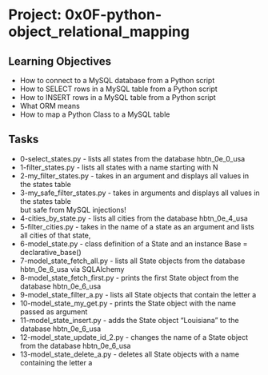 # Project: 0x0F-python-object_relational_mapping

## Learning Objectives
+ How to connect to a MySQL database from a Python script
+ How to SELECT rows in a MySQL table from a Python script
+ How to INSERT rows in a MySQL table from a Python script
+ What ORM means
+ How to map a Python Class to a MySQL table

## Tasks
+ 0-select_states.py -  lists all states from the database hbtn_0e_0_usa
+ 1-filter_states.py - lists all states with a name starting with N
+ 2-my_filter_states.py - takes in an argument and displays all values in the states table
+ 3-my_safe_filter_states.py -  takes in arguments and displays all values in the states table  
  but safe from MySQL injections!
+ 4-cities_by_state.py - lists all cities from the database hbtn_0e_4_usa
+ 5-filter_cities.py -  takes in the name of a state as an argument and lists all cities of that state,
+ 6-model_state.py - class definition of a State and an instance Base = declarative_base()
+ 7-model_state_fetch_all.py - lists all State objects from the database hbtn_0e_6_usa  via SQLAlchemy
+ 8-model_state_fetch_first.py - prints the first State object from the database hbtn_0e_6_usa
+ 9-model_state_filter_a.py - lists all State objects that contain the letter a
+ 10-model_state_my_get.py - prints the State object with the name passed as argument
+ 11-model_state_insert.py - adds the State object “Louisiana” to the database hbtn_0e_6_usa
+ 12-model_state_update_id_2.py - changes the name of a State object from the database hbtn_0e_6_usa
+ 13-model_state_delete_a.py - deletes all State objects with a name containing the letter a
